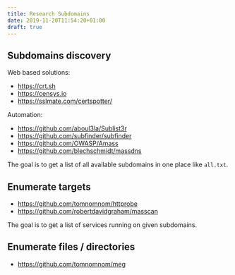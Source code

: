 ```yaml
---
title: Research Subdomains
date: 2019-11-20T11:54:20+01:00
draft: true
---
```


## Subdomains discovery

Web based solutions:

* https://crt.sh
* https://censys.io
* https://sslmate.com/certspotter/

Automation:

* https://github.com/aboul3la/Sublist3r
* https://github.com/subfinder/subfinder
* https://github.com/OWASP/Amass
* https://github.com/blechschmidt/massdns

The goal is to get a list of all available subdomains in one place like `all.txt`.

## Enumerate targets

* https://github.com/tomnomnom/httprobe
* https://github.com/robertdavidgraham/masscan

The goal is to get a list of services running on given subdomains.

## Enumerate files / directories

* https://github.com/tomnomnom/meg

